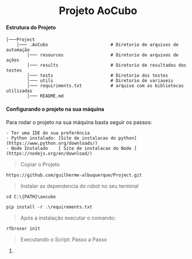 <h1 align="center">
    Projeto AoCubo
</h1>

#### Estrutura do Projeto
    │───Project
        │─── .AoCubo                        # Diretorio de arquivos de automação
            │─── resources                  # Diretorio de arquivos de ações
            │─── results                    # Diretorio de resultados dos testes
            │─── tests                      # Diretorio dos testes
            │─── utils                      # Diretorio de variaveis
            │─── requiriments.txt           # arquivo com as bibliotecas utilizadas
            │─── README.md

#### Configurando o projeto na sua máquina
Para rodar o projeto na sua máquina basta seguir os passos:

    - Ter uma IDE de sua preferência
    - Python instalado: [Site de instalacao do python](https://www.python.org/downloads/)
    - Node Instalado    [ Site de instalacao do Node ](https://nodejs.org/en/download/)

   >Copiar o Projeto
   ```
   https://github.com/guilherme-albuquerque/Project.git
   ```

   >Instalar as dependencia do robot no seu terminal
   ```
   cd C:\{PATH}\aocubo
   ```
   ```
   pip install -r .\requirements.txt
   ```
    

   > Após a instalação executar o comando:
   ```
   rfbroser init
   ```
   
   > Executando o Script: Passo a Passo
   1.
